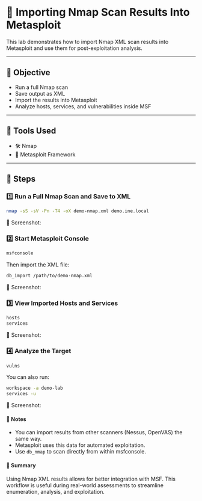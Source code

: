 # 🧪 Importing Nmap Scan Results Into Metasploit

This lab demonstrates how to import Nmap XML scan results into Metasploit and use them for post-exploitation analysis.

---

## 🎯 Objective

- Run a full Nmap scan
- Save output as XML
- Import the results into Metasploit
- Analyze hosts, services, and vulnerabilities inside MSF

---

## 🧰 Tools Used

- 🛠️ Nmap
- 🧨 Metasploit Framework

---

## 🔢 Steps

### 1️⃣ Run a Full Nmap Scan and Save to XML
```bash
nmap -sS -sV -Pn -T4 -oX demo-nmap.xml demo.ine.local
```
📸 Screenshot:

### 2️⃣ Start Metasploit Console
```bash
msfconsole
```
Then import the XML file:
```bash
db_import /path/to/demo-nmap.xml
```
📸 Screenshot:

### 3️⃣ View Imported Hosts and Services
```bash
hosts
services
```
📸 Screenshot:

### 4️⃣ Analyze the Target
```bash
vulns
```
You can also run:
```bash
workspace -a demo-lab
services -u
```
📸 Screenshot:

#### 🧠 Notes
- You can import results from other scanners (Nessus, OpenVAS) the same way.
- Metasploit uses this data for automated exploitation.
- Use `db_nmap` to scan directly from within msfconsole.

#### 🏁 Summary
Using Nmap XML results allows for better integration with MSF. This workflow is useful during real-world assessments to streamline enumeration, analysis, and exploitation.
